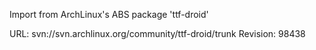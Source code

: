 Import from ArchLinux's ABS package 'ttf-droid'

URL: svn://svn.archlinux.org/community/ttf-droid/trunk
Revision: 98438
